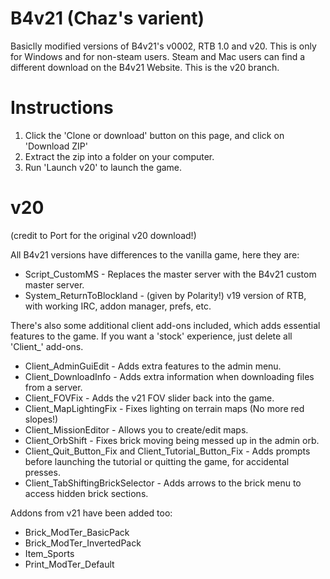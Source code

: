 # B4v21 (Chaz's varient)
Basiclly modified versions of B4v21's v0002, RTB 1.0 and v20.
This is only for Windows and for non-steam users. Steam and Mac users can find a different download on the B4v21 Website.
This is the v20 branch.

# Instructions
1) Click the 'Clone or download' button on this page, and click on 'Download ZIP'
2) Extract the zip into a folder on your computer.
3) Run 'Launch v20' to launch the game.

# v20
(credit to Port for the original v20 download!)

All B4v21 versions have differences to the vanilla game, here they are:

* Script_CustomMS - Replaces the master server with the B4v21 custom master server.
* System_ReturnToBlockland - (given by Polarity!) v19 version of RTB, with working IRC, addon manager, prefs, etc.

There's also some additional client add-ons included, which adds essential features to the game. If you want a 'stock' experience, just delete all 'Client_' add-ons.

* Client_AdminGuiEdit - Adds extra features to the admin menu.
* Client_DownloadInfo - Adds extra information when downloading files from a server.
* Client_FOVFix - Adds the v21 FOV slider back into the game.
* Client_MapLightingFix - Fixes lighting on terrain maps (No more red slopes!)
* Client_MissionEditor - Allows you to create/edit maps.
* Client_OrbShift - Fixes brick moving being messed up in the admin orb.
* Client_Quit_Button_Fix and Client_Tutorial_Button_Fix - Adds prompts before launching the tutorial or quitting the game, for accidental presses.
* Client_TabShiftingBrickSelector - Adds arrows to the brick menu to access hidden brick sections.

Addons from v21 have been added too:

* Brick_ModTer_BasicPack
* Brick_ModTer_InvertedPack
* Item_Sports
* Print_ModTer_Default
